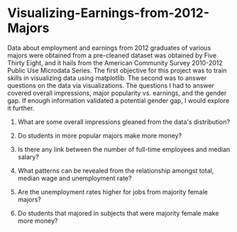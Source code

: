# Visualizing-Earnings-from-2012-Majors
Data about employment and earnings from 2012 graduates of various majors were obtained from a pre-cleaned dataset was obtained by Five Thirty Eight, and it hails from the  American Community Survey 2010-2012 Public Use Microdata Series. The first objective for this project was to train skills in visualizing data using matplotlib. The second was to answer questions on the data via visualizations. The questions I had to answer covered overall impressions, major popularity vs. earnings, and the gender gap. If enough information validated a potential gender gap, I would explore it further.

1)  What are some overall impressions gleaned from the data's distribution?

2)  Do students in more popular majors make more money?

3)  Is there any link between the number of full-time employees and median salary?

4)  What patterns can be revealed from the relationship amongst total, median wage and unemployment rate?

5)  Are the unemployment rates higher for jobs from majority female majors?

6)  Do students that majored in subjects that were majority female make more money?
